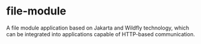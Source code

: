 # file-module
A file module application based on Jakarta and Wildfly technology, which can be integrated into applications capable of HTTP-based communication.
